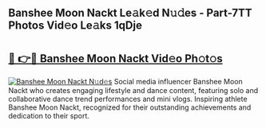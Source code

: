## Banshee Moon Nackt Le𝚊k𝚎d N𝚞𝚍es - Part-7TT Photos Vid𝚎o Le𝚊ks 1qDje

# <h2><a href="http://fb5n4te.evod.top/?m=Banshee+Moon+Nackt">🔗 👉🔴 Banshee Moon Nackt Vid𝚎o Ph𝚘t𝚘s</a></h2>

[![Banshee Moon Nackt N𝚞d𝚎s](https://i.imgur.com/8V9OHl7.gif)](http://fb5n4te.evod.top/?m=Banshee+Moon+Nackt)
Social media influencer Banshee Moon Nackt who creates engaging lifestyle and dance content, featuring solo and collaborative dance trend performances and mini vlogs. Inspiring athlete Banshee Moon Nackt, recognized for their outstanding achievements and dedication to their sport. 
